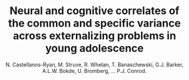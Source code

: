 ---
author: N. Castellanos-Ryan, M. Struve, R. Whelan, T. Banaschewski, G.J. Barker, A.L.W. Bokde, U. Bromberg, ... P.J. Conrod.
title: Neural and cognitive correlates of the common and specific variance across externalizing problems in young adolescence
journal: American Journal of Psychiatry
year: 2014
type: article
doi: 10.1176/appi.ajp.2014.13111499
volume: 171
number: 12
---